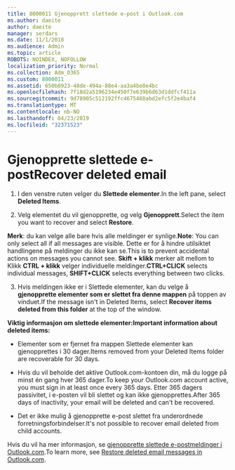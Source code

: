 ```yaml
---
title: 8000011 Gjenopprett slettede e-post i Outlook.com
ms.author: daeite
author: daeite
manager: serdars
ms.date: 11/1/2018
ms.audience: Admin
ms.topic: article
ROBOTS: NOINDEX, NOFOLLOW
localization_priority: Normal
ms.collection: Adm_O365
ms.custom: 8000011
ms.assetid: 650b8923-48de-494a-88e4-aa3a4be8e4bc
ms.openlocfilehash: 7f18d2a5196234e450f7e639b6d63d1ddfcf411a
ms.sourcegitcommit: 9d78905c512192ffc4675468abd2efc5f2e4baf4
ms.translationtype: MT
ms.contentlocale: nb-NO
ms.lasthandoff: 04/23/2019
ms.locfileid: "32371523"
---
```

# <a name="recover-deleted-email"></a><span data-ttu-id="f0a0f-102">Gjenopprette slettede e-post</span><span class="sxs-lookup"><span data-stu-id="f0a0f-102">Recover deleted email</span></span>

1. <span data-ttu-id="f0a0f-103">I den venstre ruten velger du **Slettede elementer**.</span><span class="sxs-lookup"><span data-stu-id="f0a0f-103">In the left pane, select **Deleted Items**.</span></span> 
    
2. <span data-ttu-id="f0a0f-104">Velg elementet du vil gjenopprette, og velg **Gjenopprett**.</span><span class="sxs-lookup"><span data-stu-id="f0a0f-104">Select the item you want to recover and select **Restore**.</span></span> 
  
 <span data-ttu-id="f0a0f-105">**Merk**: du kan velge alle bare hvis alle meldinger er synlige.</span><span class="sxs-lookup"><span data-stu-id="f0a0f-105">**Note**: You can only select all if all messages are visible.</span></span> <span data-ttu-id="f0a0f-106">Dette er for å hindre utilsiktet handlingene på meldinger du ikke kan se.</span><span class="sxs-lookup"><span data-stu-id="f0a0f-106">This is to prevent accidental actions on messages you cannot see.</span></span> <span data-ttu-id="f0a0f-107">**Skift + klikk** merker alt mellom to Klikk **CTRL + klikk** velger individuelle meldinger.</span><span class="sxs-lookup"><span data-stu-id="f0a0f-107">**CTRL+CLICK** selects individual messages, **SHIFT+CLICK** selects everything between two clicks.</span></span> 
    
3. <span data-ttu-id="f0a0f-108">Hvis meldingen ikke er i Slettede elementer, kan du velge å **gjenopprette elementer som er slettet fra denne mappen** på toppen av vinduet.</span><span class="sxs-lookup"><span data-stu-id="f0a0f-108">If the message isn't in Deleted Items, select **Recover items deleted from this folder** at the top of the window.</span></span> 
    
 <span data-ttu-id="f0a0f-109">**Viktig informasjon om slettede elementer:**</span><span class="sxs-lookup"><span data-stu-id="f0a0f-109">**Important information about deleted items:**</span></span>
  
- <span data-ttu-id="f0a0f-110">Elementer som er fjernet fra mappen Slettede elementer kan gjenopprettes i 30 dager.</span><span class="sxs-lookup"><span data-stu-id="f0a0f-110">Items removed from your Deleted Items folder are recoverable for 30 days.</span></span>
    
- <span data-ttu-id="f0a0f-111">Hvis du vil beholde det aktive Outlook.com-kontoen din, må du logge på minst én gang hver 365 dager.</span><span class="sxs-lookup"><span data-stu-id="f0a0f-111">To keep your Outlook.com account active, you must sign in at least once every 365 days.</span></span> <span data-ttu-id="f0a0f-112">Etter 365 dagers passivitet, i e-posten vil bli slettet og kan ikke gjenopprettes.</span><span class="sxs-lookup"><span data-stu-id="f0a0f-112">After 365 days of inactivity, your email will be deleted and can't be recovered.</span></span>
    
- <span data-ttu-id="f0a0f-113">Det er ikke mulig å gjenopprette e-post slettet fra underordnede forretningsforbindelser.</span><span class="sxs-lookup"><span data-stu-id="f0a0f-113">It's not possible to recover email deleted from child accounts.</span></span>
    
<span data-ttu-id="f0a0f-114">Hvis du vil ha mer informasjon, se [gjenopprette slettede e-postmeldinger i Outlook.com](https://go.microsoft.com/fwlink/p/?linkid=873117).</span><span class="sxs-lookup"><span data-stu-id="f0a0f-114">To learn more, see [Restore deleted email messages in Outlook.com](https://go.microsoft.com/fwlink/p/?linkid=873117).</span></span>
  

